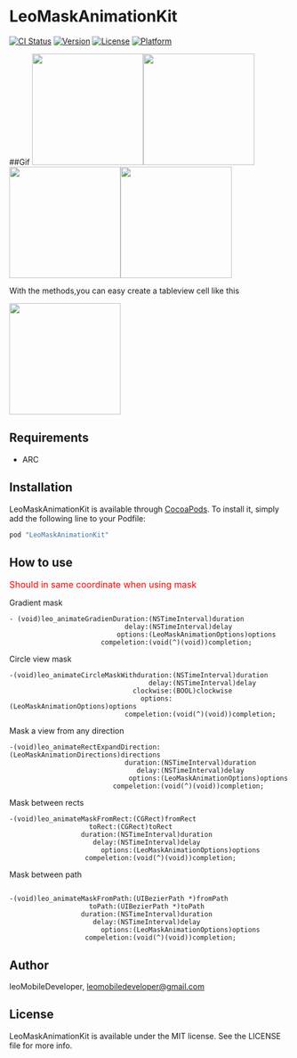 # LeoMaskAnimationKit

[![CI Status](http://img.shields.io/travis/leoMobileDeveloper/LeoMaskAnimationKit.svg?style=flat)](https://travis-ci.org/leoMobileDeveloper/LeoMaskAnimationKit)
[![Version](https://img.shields.io/cocoapods/v/LeoMaskAnimationKit.svg?style=flat)](http://cocoapods.org/pods/LeoMaskAnimationKit)
[![License](https://img.shields.io/cocoapods/l/LeoMaskAnimationKit.svg?style=flat)](http://cocoapods.org/pods/LeoMaskAnimationKit)
[![Platform](https://img.shields.io/cocoapods/p/LeoMaskAnimationKit.svg?style=flat)](http://cocoapods.org/pods/LeoMaskAnimationKit)

##Gif
 <img src="https://raw.github.com/LeoMobileDeveloper/LeoMaskAnimationKit/master/ScreenShots/gif1.gif" width="200" /><img src="https://raw.github.com/LeoMobileDeveloper/LeoMaskAnimationKit/master/ScreenShots/gif2.gif" width="200" /><img src="https://raw.github.com/LeoMobileDeveloper/LeoMaskAnimationKit/master/ScreenShots/gif3.gif" width="200" /><img src="https://raw.github.com/LeoMobileDeveloper/LeoMaskAnimationKit/master/ScreenShots/gif4.gif" width="200" />

With the methods,you can easy create a tableview cell like this

<img src="https://raw.github.com/LeoMobileDeveloper/LeoMaskAnimationKit/master/ScreenShots/gif5.gif" width="200" />

## Requirements

- ARC

## Installation

LeoMaskAnimationKit is available through [CocoaPods](http://cocoapods.org). To install
it, simply add the following line to your Podfile:

```ruby
pod "LeoMaskAnimationKit"
```
## How to use

<font color="red" size="3">Should in same coordinate when using mask</font>

Gradient mask

```
- (void)leo_animateGradienDuration:(NSTimeInterval)duration
                             delay:(NSTimeInterval)delay
                           options:(LeoMaskAnimationOptions)options
                       compeletion:(void(^)(void))completion;
```
Circle view mask

```
-(void)leo_animateCircleMaskWithduration:(NSTimeInterval)duration
                                   delay:(NSTimeInterval)delay
                               clockwise:(BOOL)clockwise
                                 options:(LeoMaskAnimationOptions)options
                             compeletion:(void(^)(void))completion;
```
Mask a view from any direction


```
-(void)leo_animateRectExpandDirection:(LeoMaskAnimationDirections)directions
                             duration:(NSTimeInterval)duration
                                delay:(NSTimeInterval)delay
                              options:(LeoMaskAnimationOptions)options
                          compeletion:(void(^)(void))completion;
```

Mask between rects

```
-(void)leo_animateMaskFromRect:(CGRect)fromRect
                    toRect:(CGRect)toRect
                  duration:(NSTimeInterval)duration
                     delay:(NSTimeInterval)delay
                       options:(LeoMaskAnimationOptions)options
                   compeletion:(void(^)(void))completion;
```

Mask between path

```

-(void)leo_animateMaskFromPath:(UIBezierPath *)fromPath
                    toPath:(UIBezierPath *)toPath
                  duration:(NSTimeInterval)duration
                     delay:(NSTimeInterval)delay
                       options:(LeoMaskAnimationOptions)options
                   compeletion:(void(^)(void))completion;
```


## Author

leoMobileDeveloper, leomobiledeveloper@gmail.com

## License

LeoMaskAnimationKit is available under the MIT license. See the LICENSE file for more info.
